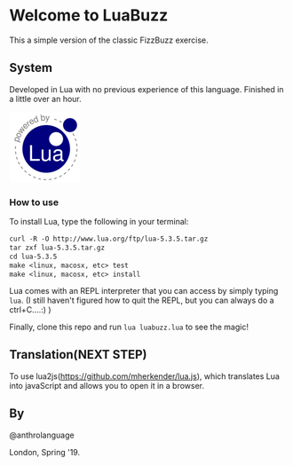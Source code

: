 # Welcome to LuaBuzz

This a simple version of the classic FizzBuzz exercise.

## System

Developed in Lua with no previous experience of this language.
Finished in a little over an hour.

!["Lua_logo"](./powered-by-lua.gif)

### How to use

To install Lua, type the following in your terminal:
```
curl -R -O http://www.lua.org/ftp/lua-5.3.5.tar.gz
tar zxf lua-5.3.5.tar.gz
cd lua-5.3.5
make <linux, macosx, etc> test
make <linux, macosx, etc> install
```
Lua comes with an REPL interpreter that you can access by simply typing ```lua```. (I still haven't figured how to quit the REPL, but you can always do a ctrl+C....:) )

Finally, clone this repo and run ```lua luabuzz.lua``` to see the magic!

## Translation(NEXT STEP)

To use lua2js(https://github.com/mherkender/lua.js), which translates Lua into javaScript and allows you to open it in a browser. 

## By

@anthrolanguage

London, Spring '19.
